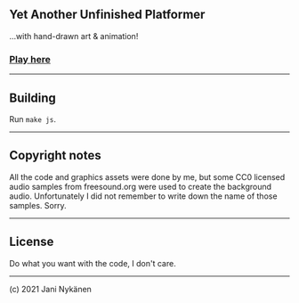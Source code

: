 ## Yet Another Unfinished Platformer

...with hand-drawn art & animation!

### [Play here](https://jani-nykanen.github.io/yet-another-unfinished-platformer/output/index.html)

-----

## Building

Run `make js`.

-----

## Copyright notes

All the code and graphics assets were done by me, but some CC0 licensed audio samples from freesound.org were used to create the background audio. Unfortunately I did not remember to write down the name of those samples. Sorry.


-----

## License

Do what you want with the code, I don't care.

-----


(c) 2021 Jani Nykänen
